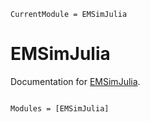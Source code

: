 ```@meta
CurrentModule = EMSimJulia
```

# EMSimJulia

Documentation for [EMSimJulia](https://github.com/MKAbdElrahman/EMSimJulia.jl).

```@index
```

```@autodocs
Modules = [EMSimJulia]
```
